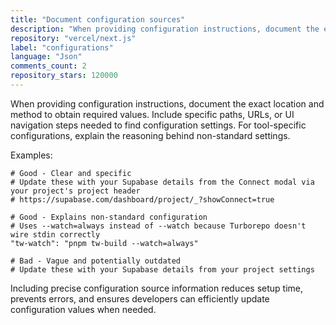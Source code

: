 ```yaml
---
title: "Document configuration sources"
description: "When providing configuration instructions, document the exact location and method to obtain required values. Include specific paths, URLs, or UI navigation steps needed to find configuration settings."
repository: "vercel/next.js"
label: "configurations"
language: "Json"
comments_count: 2
repository_stars: 120000
---
```


When providing configuration instructions, document the exact location and method to obtain required values. Include specific paths, URLs, or UI navigation steps needed to find configuration settings. For tool-specific configurations, explain the reasoning behind non-standard settings.

Examples:
```
# Good - Clear and specific
# Update these with your Supabase details from the Connect modal via your project's project header
# https://supabase.com/dashboard/project/_?showConnect=true

# Good - Explains non-standard configuration
# Uses --watch=always instead of --watch because Turborepo doesn't wire stdin correctly
"tw-watch": "pnpm tw-build --watch=always"

# Bad - Vague and potentially outdated
# Update these with your Supabase details from your project settings
```

Including precise configuration source information reduces setup time, prevents errors, and ensures developers can efficiently update configuration values when needed.